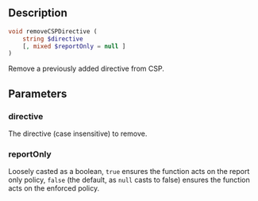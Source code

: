 ## Description
```php
void removeCSPDirective (
    string $directive 
    [, mixed $reportOnly = null ] 
)
```

Remove a previously added directive from CSP.


## Parameters
### directive
The directive (case insensitive) to remove.

### reportOnly
Loosely casted as a boolean, `true` ensures the function acts on the
 report only policy, `false` (the default, as `null` casts to false)
 ensures the function acts on the enforced policy.
